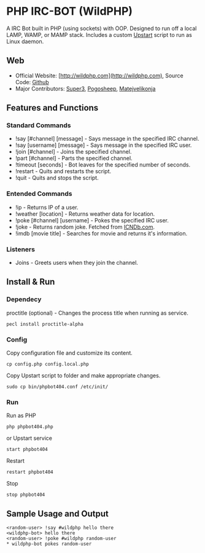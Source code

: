 # PHP IRC-BOT (WildPHP)
A IRC Bot built in PHP (using sockets) with OOP. Designed to run off a local LAMP, WAMP, or MAMP stack.
Includes a custom [Upstart](http://upstart.ubuntu.com/) script to run as Linux daemon.

Web
-------
* Official Website: [http://wildphp.com](http://wildphp.com), Source Code: [Github](https://github.com/pogosheep/IRC-Bot)
* Major Contributors: [Super3](http://super3.org), [Pogosheep](http://layne-obserdia.de), [Matejvelikonja](http://velikonja.si)

## Features and Functions

### Standard Commands

* !say [#channel] [message] - Says message in the specified IRC channel.
* !say [username] [message] - Says message in the specified IRC user.
* !join [#channel] - Joins the specified channel.
* !part [#channel] - Parts the specified channel.
* !timeout [seconds] - Bot leaves for the specified number of seconds.
* !restart - Quits and restarts the script.
* !quit - Quits and stops the script.

### Entended Commands

* !ip - Returns IP of a user.
* !weather [location] - Returns weather data for location.
* !poke [#channel] [username] - Pokes the specified IRC user.
* !joke - Returns random joke. Fetched from [ICNDb.com](http://www.icndb.com/).
* !imdb [movie title] - Searches for movie and returns it's information.


### Listeners


* Joins - Greets users when they join the channel.

## Install & Run

### Dependecy

proctitle (optional) - Changes the process title when running as service.

    pecl install proctitle-alpha

### Config

Copy configuration file and customize its content.

    cp config.php config.local.php

Copy Upstart script to folder and make appropriate changes.

    sudo cp bin/phpbot404.conf /etc/init/

### Run

Run as PHP

    php phpbot404.php

or Upstart service

    start phpbot404

Restart

    restart phpbot404

Stop

    stop phpbot404

Sample Usage and Output
-------
    <random-user> !say #wildphp hello there
    <wildphp-bot> hello there
    <random-user> !poke #wildphp random-user
    * wildphp-bot pokes random-user